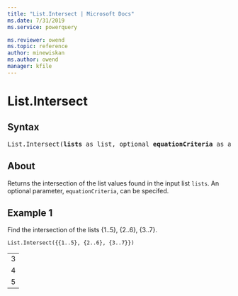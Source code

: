 ```yaml
---
title: "List.Intersect | Microsoft Docs"
ms.date: 7/31/2019
ms.service: powerquery

ms.reviewer: owend
ms.topic: reference
author: minewiskan
ms.author: owend
manager: kfile
---
```

# List.Intersect

## Syntax

<pre>
List.Intersect(<b>lists</b> as list, optional <b>equationCriteria</b> as any) as list 
</pre>
  
## About  
Returns the intersection of the list values found in the input list `lists`. An optional parameter, `equationCriteria`, can be specifed.

## Example 1
Find the intersection of the lists {1..5}, {2..6}, {3..7}.

```powerquery-m
List.Intersect({{1..5}, {2..6}, {3..7}})
```

<table> <tr><td>3</td></tr> <tr><td>4</td></tr> <tr><td>5</td></tr> </table>
